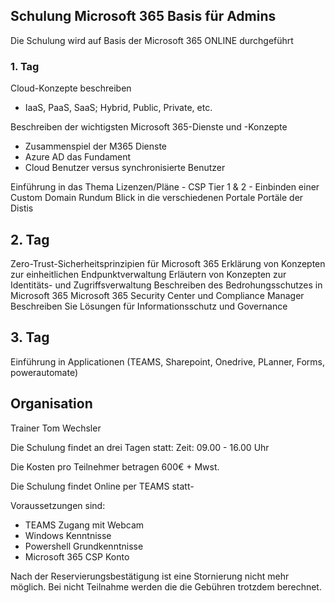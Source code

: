 ## Schulung Microsoft 365 Basis für Admins

Die Schulung wird auf Basis der Microsoft 365 ONLINE durchgeführt

### 1. Tag
Cloud-Konzepte beschreiben
- IaaS, PaaS, SaaS; Hybrid, Public, Private, etc.

Beschreiben der wichtigsten Microsoft 365-Dienste und -Konzepte
- Zusammenspiel der M365 Dienste
- Azure AD das Fundament
- Cloud Benutzer versus synchronisierte Benutzer

Einführung in das Thema Lizenzen/Pläne - CSP Tier 1 & 2 -
Einbinden einer Custom Domain
Rundum Blick in die verschiedenen Portale Portäle der Distis

## 2. Tag
Zero-Trust-Sicherheitsprinzipien für Microsoft 365
Erklärung von Konzepten zur einheitlichen Endpunktverwaltung
Erläutern von Konzepten zur Identitäts- und Zugriffsverwaltung
Beschreiben des Bedrohungsschutzes in Microsoft 365
Microsoft 365 Security Center und Compliance Manager
Beschreiben Sie Lösungen für Informationsschutz und Governance

## 3. Tag
Einführung in Applicationen (TEAMS, Sharepoint, Onedrive, PLanner, Forms, powerautomate)


## Organisation
Trainer Tom Wechsler 

Die Schulung findet an drei Tagen statt:
Zeit: 09.00 - 16.00 Uhr

Die Kosten pro Teilnehmer betragen 600€ + Mwst. 

Die Schulung findet Online per TEAMS statt-

Voraussetzungen sind:
- TEAMS Zugang mit Webcam
- Windows Kenntnisse
- Powershell Grundkenntnisse
- Microsoft 365 CSP Konto 

Nach der Reservierungsbestätigung ist eine Stornierung nicht mehr möglich. Bei nicht Teilnahme
werden die die Gebühren trotzdem berechnet.
